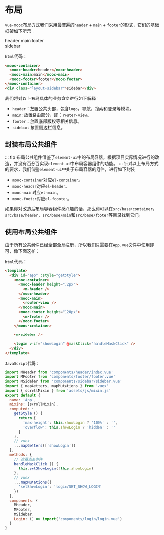 # 布局
`vue-mooc`布局方式我们采用最普遍的`header` + `main` + `footer`的形式，它们的基础框架如下所示：
<div class="layout-container">
  <mooc-container>
    <mooc-header>header</mooc-header>
    <mooc-main>main</mooc-main>
    <mooc-footer>footer</mooc-footer>
  </mooc-container>
  <div class="layout-sidebar">sidebar</div>
</div>

`html`代码：
```html
<mooc-container>
  <mooc-header>header</mooc-header>
  <mooc-main>main</mooc-main>
  <mooc-footer>footer</mooc-footer>
</mooc-container>
<div class="layout-sidebar">sidebar</div>
```

我们将对以上布局具体的业务含义进行如下解释：
* `header`：放置公共头部，包含`logo`，导航，搜索和登录等模块。
* `main`: 放置路由部分，即：`router-view`。
* `footer`：放置底部版权等相关信息。
* `sidebar`: 放置侧边栏信息。


## 封装布局公共组件
::: tip
布局公共组件借鉴了`element-ui`中的布局容器，根据项目实际情况进行的改造，并没有百分百实现`element-ui`中布局容器组件的功能。
:::
针对以上布局方式的要求，我们借鉴`element-ui`中关于布局容器的组件，进行如下封装
* `mooc-container`对应`el-container`。
* `mooc-header`对应`el-header`。
* `mooc-main`对应`el-main`。
* `mooc-footer`对应`el-foooter`。

如果你对改造后布局容器组件感兴趣的话，那么你可以在`src/base/container`，`src/base/header`，`src/base/main`和`src/base/footer`等目录找到它们。


## 使用布局公共组件

由于所有公共组件已经全部全局注册，所以我们只需要在`App.vue`文件中使用即可，像下面这样：

`html`代码：
```html
<template>
  <div id="app" :style="getStyle">
    <mooc-container>
      <mooc-header height="72px">
        <m-header />
      </mooc-header>
      <mooc-main>
        <router-view />
      </mooc-main>
      <mooc-footer height="120px">
        <m-footer />
      </mooc-footer>
    </mooc-container>

    <m-sidebar />
    
    <login v-if="showLogin" @maskClick="handleMaskClick" />
  </div>
</template>
```

`JavaScript`代码：
```js
import MHeader from 'components/header/index.vue'
import MFooter from 'components/footer/footer.vue'
import MSidebar from 'components/sidebar/sidebar.vue'
import { mapGetters, mapMutations } from 'vuex'
import { scrollMixin } from 'assets/js/mixin.js'
export default {
  name: 'App',
  mixins: [scrollMixin],
  computed: {
    getStyle () {
      return {
        'max-height': this.showLogin ? '100%' : '',
        'overflow': this.showLogin ? 'hidden' : ''
      }
    },
    // vuex
    ...mapGetters(['showLogin'])
  },
  methods: {
    // 遮罩点击事件
    handleMaskClick () {
      this.setShowLogin(!this.showLogin)
    },
    // vuex
    ...mapMutations({
      'setShowLogin': 'login/SET_SHOW_LOGIN'
    })
  },
  components: {
    MHeader,
    MFooter,
    MSidebar,
    Login: () => import('components/login/login.vue')
  }
}
```

<style lang="stylus">
  .layout-container
    position: relative;
    height: 400px;
    .mooc-container
      height: 400px;
      color: #fff;
      text-align: center;
      .mooc-header, .mooc-footer
        line-height: 60px;
        background-color: #f60;
      .mooc-main
        display: flex;
        align-items: center;
        justify-content: center;
        background-color: #58a;
    .layout-sidebar
      position: absolute;
      right: 5px;
      top: 50%;
      width: 60px;
      height: 200px;
      transform: translateY(-50%);
      background-color: #f60;
      text-align: center;
      line-height: 200px;
      color: #fff;
</style>

